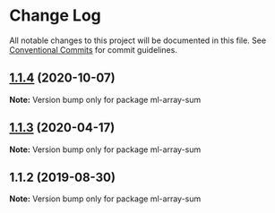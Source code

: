 # Change Log

All notable changes to this project will be documented in this file.
See [Conventional Commits](https://conventionalcommits.org) for commit guidelines.

## [1.1.4](https://github.com/mljs/array/compare/ml-array-sum@1.1.3...ml-array-sum@1.1.4) (2020-10-07)

**Note:** Version bump only for package ml-array-sum






## [1.1.3](https://github.com/mljs/array/compare/ml-array-sum@1.1.2...ml-array-sum@1.1.3) (2020-04-17)

**Note:** Version bump only for package ml-array-sum





## 1.1.2 (2019-08-30)

**Note:** Version bump only for package ml-array-sum
